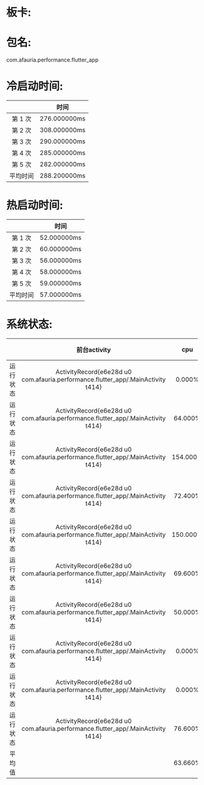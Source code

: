 # 板卡:


# 包名:
com.afauria.performance.flutter_app

# 冷启动时间:
||时间|
|:-:|:-:|
|第 1 次| 276.000000ms|
|第 2 次| 308.000000ms|
|第 3 次| 290.000000ms|
|第 4 次| 285.000000ms|
|第 5 次| 282.000000ms|
|平均时间|288.200000ms|

# 热启动时间:
||时间|
|:-:|:-:|
|第 1 次| 52.000000ms|
|第 2 次| 60.000000ms|
|第 3 次| 56.000000ms|
|第 4 次| 58.000000ms|
|第 5 次| 59.000000ms|
|平均时间|57.000000ms|

# 系统状态:
||前台activity|cpu|fps|应用内存|系统总内存|系统使用内存|系统剩余内存|
|:-:|:-:|:-:|:-:|:-:|:-:|:-:|:-:|
|运行状态|ActivityRecord{e6e28d u0 com.afauria.performance.flutter_app/.MainActivity t414}|0.000%|235.836|66.908M|5666.504M|3545.953M|2531.206M|
|运行状态|ActivityRecord{e6e28d u0 com.afauria.performance.flutter_app/.MainActivity t414}|64.000%|0.000|77.361M|5666.504M|3633.040M|2488.575M|
|运行状态|ActivityRecord{e6e28d u0 com.afauria.performance.flutter_app/.MainActivity t414}|154.000%|0.000|75.613M|5666.504M|3593.050M|2505.043M|
|运行状态|ActivityRecord{e6e28d u0 com.afauria.performance.flutter_app/.MainActivity t414}|72.400%|0.000|76.101M|5666.504M|3592.915M|2495.605M|
|运行状态|ActivityRecord{e6e28d u0 com.afauria.performance.flutter_app/.MainActivity t414}|150.000%|0.000|75.658M|5666.504M|3676.805M|2480.748M|
|运行状态|ActivityRecord{e6e28d u0 com.afauria.performance.flutter_app/.MainActivity t414}|69.600%|0.000|77.989M|5666.504M|3593.753M|2480.612M|
|运行状态|ActivityRecord{e6e28d u0 com.afauria.performance.flutter_app/.MainActivity t414}|50.000%|0.000|76.745M|5666.504M|3637.354M|2504.299M|
|运行状态|ActivityRecord{e6e28d u0 com.afauria.performance.flutter_app/.MainActivity t414}|0.000%|0.000|76.863M|5666.504M|3538.608M|2543.278M|
|运行状态|ActivityRecord{e6e28d u0 com.afauria.performance.flutter_app/.MainActivity t414}|0.000%|0.000|76.479M|5666.504M|3653.353M|2500.890M|
|运行状态|ActivityRecord{e6e28d u0 com.afauria.performance.flutter_app/.MainActivity t414}|76.600%|0.000|77.755M|5666.504M|3724.883M|2427.583M|
|平均值||63.660%|23.584|75.747M|5666.504M|3618.971M|2495.784M|
